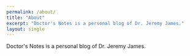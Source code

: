 ```yaml
---
permalink: /about/
title: "About"
excerpt: "Doctor's Notes is a personal blog of Dr. Jeremy James."
layout: single
---
```


Doctor's Notes is a personal blog of Dr. Jeremy James.
